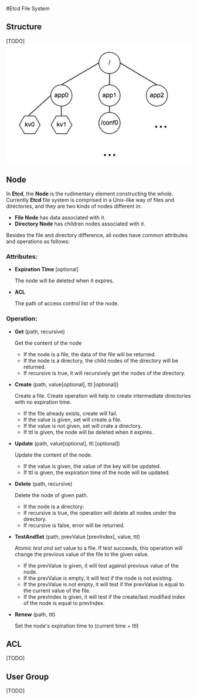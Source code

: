 #Etcd File System

## Structure
[TODO]
![alt text](./img/etcd_fs_structure.jpg "etcd file system structure")

## Node
In **Etcd**, the **Node** is the rudimentary element constructing the whole.
Currently **Etcd** file system is comprised in a Unix-like way of files and directories, and they are two kinds of nodes different in:

- **File Node** has data associated with it.
- **Directory Node** has children nodes associated with it.

Besides the file and directory difference, all nodes have common attributes and operations as follows:

### Attributes:
- **Expiration Time** [optional]

  The node will be deleted when it expires.

- **ACL**

  The path of access control list of the node.

### Operation:
- **Get** (path, recursive)

  Get the content of the node
    - If the node is a file, the data of the file will be returned.
    - If the node is a directory, the child nodes of the directory will be returned.
    - If recursive is true, it will recursively get the nodes of the directory.

- **Create** (path, value[optional], ttl [optional])

  Create a file. Create operation will help to create intermediate directories with no expiration time.
    - If the file already exists, create will fail.
    - If the value is given, set will create a file.
    - If the value is not given, set will crate a directory.
    - If ttl is given, the node will be deleted when it expires.

- **Update** (path, value[optional], ttl [optional])

  Update the content of the node.
    - If the value is given, the value of the key will be updated.
    - If ttl is given, the expiration time of the node will be updated.

- **Delete** (path, recursive)

  Delete the node of given path.
    - If the node is a directory:
    - If recursive is true, the operation will delete all nodes under the directory.
    - If recursive is false, error will be returned.

- **TestAndSet** (path, prevValue [prevIndex], value, ttl)

  Atomic *test and set* value to a file. If test succeeds, this operation will change the previous value of the file to the given value.
    - If the prevValue is given, it will test against previous value of 
    the node.
    - If the prevValue is empty, it will test if the node is not existing.
    - If the prevValue is not empty, it will test if the prevValue is equal to the current value of the file.
    - If the prevIndex is given, it will test if the create/last modified index of the node is equal to prevIndex.

- **Renew** (path, ttl)

  Set the node's expiration time to (current time + ttl)

## ACL
[TODO]

## User Group
[TODO]
